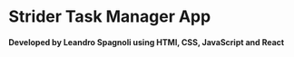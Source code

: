 # Strider Task Manager App

#### Developed by Leandro Spagnoli using HTMl, CSS, JavaScript and React
